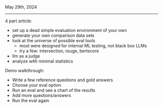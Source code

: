 May 29th, 2024

---

4 part article:
- set up a dead simple evaluation environment of your own
- generate your own comparison data sets
- look at the universe of possible eval tools
	- most were designed for internal ML testing, not black box LLMs
	- try a few:  intersection, rouge, bertscore
- llm as a judge
- analyze with minimal statistics

Demo walkthrough:
- Write a few reference questions and gold answers
- Choose your eval option
- Run an eval and see a chart of the results
- Add more questions/answers
- Run the eval again
